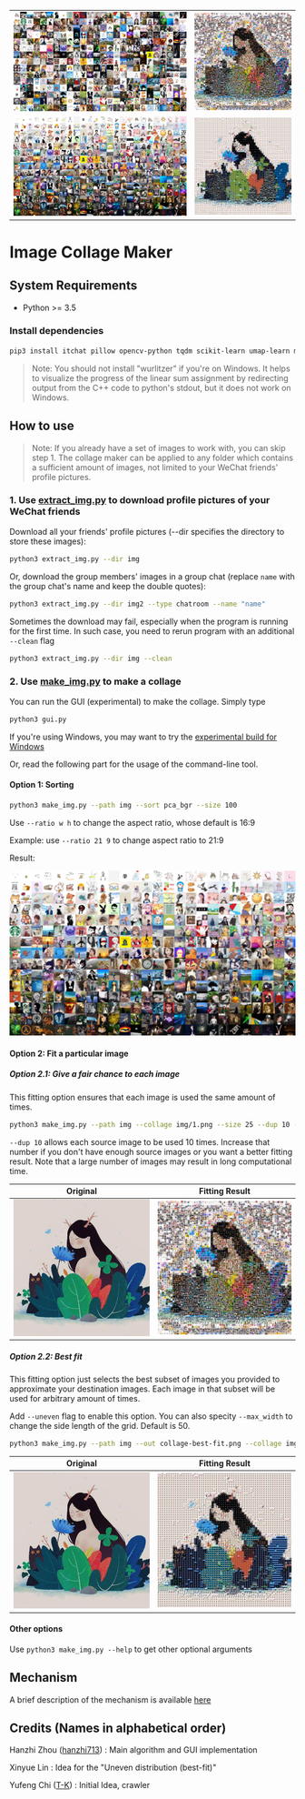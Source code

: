 <table style="border: 0">
    <tr>
        <td><img src="result-rand.png" width="480px"></td>
        <td><img src="collage.png" width="270px"></td>
    </tr>
    <tr>
        <td><img src="result-pca_bgr.png" width="480px"></td>
        <td><img src="collage-best-fit.png" width="270px"></td>
    </tr>
</table>

# Image Collage Maker

## System Requirements

- Python >= 3.5

### Install dependencies

```bash
pip3 install itchat pillow opencv-python tqdm scikit-learn umap-learn matplotlib lapjv wurlitzer
```

>Note: You should not install "wurlitzer" if you're on Windows. It helps to visualize the progress of the linear sum assignment by redirecting output from the C++ code to python's stdout, but it does not work on Windows.

## How to use

>Note: If you already have a set of images to work with, you can skip step 1. The collage maker can be applied to any folder which contains a sufficient amount of images, not limited to your WeChat friends' profile pictures.

### 1\. Use [extract_img.py](extract_img.py) to download profile pictures of your WeChat friends

Download all your friends' profile pictures (--dir specifies the directory to store these images):

```bash
python3 extract_img.py --dir img
```

Or, download the group members' images in a group chat (replace ```name``` with the group chat's name and keep the double quotes):

```bash
python3 extract_img.py --dir img2 --type chatroom --name "name"
```

Sometimes the download may fail, especially when the program is running for the first time. In such case, you need to rerun program with an additional ```--clean``` flag

```bash
python3 extract_img.py --dir img --clean
```

### 2\. Use [make_img.py](make_img.py) to make a collage

You can run the GUI (experimental) to make the collage. Simply type

```bash
python3 gui.py
```

If you're using Windows, you may want to try the [experimental build for Windows](https://github.com/hanzhi713/image-collage-maker/releases)

Or, read the following part for the usage of the command-line tool.

#### Option 1: Sorting

```bash
python3 make_img.py --path img --sort pca_bgr --size 100
```

Use ```--ratio w h``` to change the aspect ratio, whose default is 16:9

Example: use ```--ratio 21 9``` to change aspect ratio to 21:9

Result:

<img src="result-pca_bgr.png"/>

#### Option 2: Fit a particular image

##### Option 2.1: Give a fair chance to each image

This fitting option ensures that each image is used the same amount of times.

```bash
python3 make_img.py --path img --collage img/1.png --size 25 --dup 10 --out collage.png
```

```--dup 10``` allows each source image to be used 10 times. Increase that number if you don't have enough source images or you want a better fitting result. Note that a large number of images may result in long computational time.

| Original                           | Fitting Result                        |
| ---------------------------------- | ------------------------------------- |
| <img src="dest.png" width="400px"> | <img src="collage.png" width="400px"> |


##### Option 2.2: Best fit

This fitting option just selects the best subset of images you provided to approximate your destination images. Each image in that subset will be used for arbitrary amount of times.

Add ```--uneven``` flag to enable this option. You can also specity ```--max_width``` to change the side length of the grid. Default is 50.

```bash
python3 make_img.py --path img --out collage-best-fit.png --collage img/1.png --size 25 --uneven
```

| Original                           | Fitting Result                                          |
| ---------------------------------- | ------------------------------------------------------- |
| <img src="dest.png" width="400px"> | <img src="collage-best-fit_bgr_-1.0.png" width="400px"> |


#### Other options

Use ```python3 make_img.py --help``` to get other optional arguments

## Mechanism

A brief description of the mechanism is available [here](Mechanism.md)

## Credits (Names in alphabetical order)

Hanzhi Zhou ([hanzhi713](https://github.com/hanzhi713/)) : Main algorithm and GUI implementation

Xinyue Lin : Idea for the "Uneven distribution (best-fit)"

Yufeng Chi ([T-K](https://github.com/T-K-233/)) : Initial Idea, crawler
